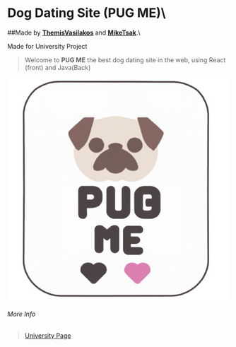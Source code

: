 # Dog Dating Site (PUG ME)\

##Made by **[ThemisVasilakos](https://github.com/ThemisVasilakos)** and **[MikeTsak](https://github.com/MikeTsak)**.\

Made for University Project

>Welcome to **PUG ME** the best dog dating site in the web, using React (front) and Java(Back)

![Pug Me Logo](https://raw.githubusercontent.com/ThemisVasilakos/Dog-Dating-Site/main/front/src/components/img/pugmelogopng.png)

###### More Info

>[University Page](http://www.ice.uniwa.gr/)

